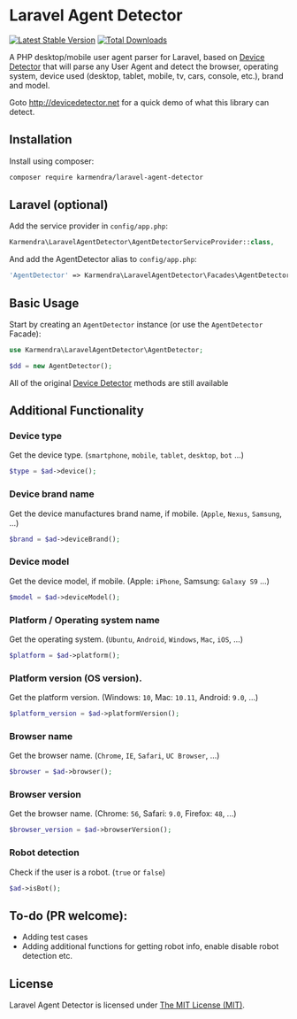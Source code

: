 Laravel Agent Detector
=====

[![Latest Stable Version](http://img.shields.io/packagist/v/karmendra/laravel-agent-detector.svg)](https://packagist.org/packages/karmendra/laravel-agent-detector) [![Total Downloads](http://img.shields.io/packagist/dm/karmendra/laravel-agent-detector.svg)](https://packagist.org/packages/karmendra/laravel-agent-detector)

A PHP desktop/mobile user agent parser for Laravel, based on [Device Detector](https://github.com/matomo-org/device-detector) that will parse any User Agent and detect the browser, operating system, device used (desktop, tablet, mobile, tv, cars, console, etc.), brand and model. 

Goto http://devicedetector.net for a quick demo of what this library can detect.

Installation
------------

Install using composer:

```bash
composer require karmendra/laravel-agent-detector
```

Laravel (optional)
------------------

Add the service provider in `config/app.php`:

```php
Karmendra\LaravelAgentDetector\AgentDetectorServiceProvider::class,
```

And add the AgentDetector alias to `config/app.php`:

```php
'AgentDetector' => Karmendra\LaravelAgentDetector\Facades\AgentDetector::class,
```

Basic Usage
-----------

Start by creating an `AgentDetector` instance (or use the `AgentDetector` Facade):

```php
use Karmendra\LaravelAgentDetector\AgentDetector;

$dd = new AgentDetector();
```

All of the original [Device Detector](https://github.com/matomo-org/device-detector)  methods are still available


Additional Functionality
------------------------

### Device type

Get the device type. (`smartphone`, `mobile`, `tablet`, `desktop`, `bot` ...)

```php
$type = $ad->device();
```

### Device brand name

Get the device manufactures brand name, if mobile. (`Apple`, `Nexus`, `Samsung`, ...)

```php
$brand = $ad->deviceBrand();
```

### Device model

Get the device model, if mobile. (Apple: `iPhone`, Samsung: `Galaxy S9` ...)

```php
$model = $ad->deviceModel();
```

### Platform / Operating system name

Get the operating system. (`Ubuntu`, `Android`, `Windows`, `Mac`, `iOS`, ...)

```php
$platform = $ad->platform();
```

### Platform version (OS version).

Get the platform version. (Windows: `10`, Mac: `10.11`, Android: `9.0`, ...)

```php
$platform_version = $ad->platformVersion();
```

### Browser name

Get the browser name. (`Chrome`, `IE`, `Safari`, `UC Browser`, ...)

```php
$browser = $ad->browser();
```

### Browser version

Get the browser name. (Chrome: `56`, Safari: `9.0`, Firefox: `48`, ...)

```php
$browser_version = $ad->browserVersion();
```

### Robot detection

Check if the user is a robot. (`true` or `false`)

```php
$ad->isBot();
```

To-do (PR welcome):
------
- Adding test cases
- Adding additional functions for getting robot info, enable disable robot detection etc.

License
-------

Laravel Agent Detector is licensed under [The MIT License (MIT)](LICENSE).